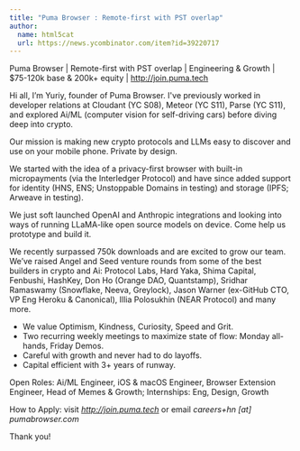 ```yaml
---
title: "Puma Browser : Remote-first with PST overlap"
author:
  name: html5cat
  url: https://news.ycombinator.com/item?id=39220717
---
```

Puma Browser | Remote-first with PST overlap | Engineering &amp; Growth | $75-120k base &amp; 200k+ equity | <a href="http:&#x2F;&#x2F;join.puma.tech" rel="nofollow">http:&#x2F;&#x2F;join.puma.tech</a>

Hi all, I’m Yuriy, founder of Puma Browser. I&#x27;ve previously worked in developer relations at Cloudant (YC S08), Meteor (YC S11), Parse (YC S11), and explored Ai&#x2F;ML (computer vision for self-driving cars) before diving deep into crypto.

Our mission is making new crypto protocols and LLMs easy to discover and use on your mobile phone. Private by design.

We started with the idea of a privacy-first browser with built-in micropayments (via the Interledger Protocol) and have since added support for identity (HNS, ENS; Unstoppable Domains in testing) and storage (IPFS; Arweave in testing).

We just soft launched OpenAI and Anthropic integrations and looking into ways of running LLaMA-like open source models on device. Come help us prototype and build it.

We recently surpassed 750k downloads and are excited to grow our team. We’ve raised Angel and Seed venture rounds from some of the best builders in crypto and Ai: Protocol Labs, Hard Yaka, Shima Capital, Fenbushi, HashKey, Don Ho (Orange DAO, Quantstamp), Sridhar Ramaswamy (Snowflake, Neeva, Greylock), Jason Warner (ex-GitHub CTO, VP Eng Heroku &amp; Canonical), Illia Polosukhin (NEAR Protocol) and many more.

- We value Optimism, Kindness, Curiosity, Speed and Grit.
- Two recurring weekly meetings to maximize state of flow: Monday all-hands, Friday Demos.
- Careful with growth and never had to do layoffs.
- Capital efficient with 3+ years of runway.

Open Roles: Ai&#x2F;ML Engineer, iOS &amp; macOS Engineer, Browser Extension Engineer, Head of Memes &amp; Growth; Internships: Eng, Design, Growth

How to Apply: visit <i><a href="http:&#x2F;&#x2F;join.puma.tech" rel="nofollow">http:&#x2F;&#x2F;join.puma.tech</a></i> or email <i>careers+hn [at] pumabrowser.com</i>

Thank you!
